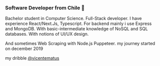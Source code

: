 ### Software Developer from Chile  🐲

Bachelor student in Computer Science. Full-Stack developer. I have experience React/Next.Js, Typescript. For backend mainly i use Express and MongoDB. With basic-intermediate knowledge of NoSQL and SQL databases.  With notions of UI/UX design.

And sometimes Web Scraping with Node.js Puppeteer.
my journey started on december 2019

my dribble [@vicentematus](https://dribbble.com/vicentematus)
